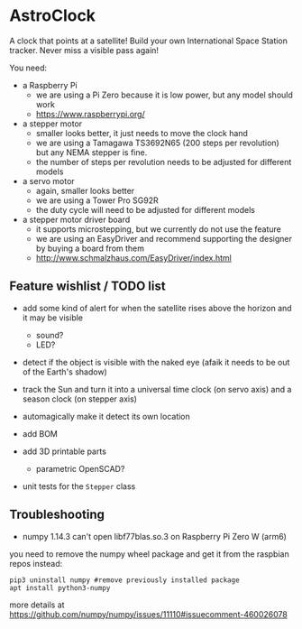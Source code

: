 # AstroClock

A clock that points at a satellite! Build your own International Space Station tracker. Never miss a visible pass again!

You need:
- a Raspberry Pi
  - we are using a Pi Zero because it is low power, but any model should work
  - https://www.raspberrypi.org/
- a stepper motor
  - smaller looks better, it just needs to move the clock hand
  - we are using a Tamagawa TS3692N65 (200 steps per revolution) but any NEMA stepper is fine.
  - the number of steps per revolution needs to be adjusted for different models
- a servo motor
  - again, smaller looks better
  - we are using a Tower Pro SG92R
  - the duty cycle will need to be adjusted for different models
- a stepper motor driver board
  - it supports microstepping, but we currently do not use the feature
  - we are using an EasyDriver and recommend supporting the designer by buying a board from them
  - http://www.schmalzhaus.com/EasyDriver/index.html

## Feature wishlist / TODO list

- add some kind of alert for when the satellite rises above the horizon and it may be visible
  - sound?
  - LED?

- detect if the object is visible with the naked eye (afaik it needs to be out of the Earth's shadow)

- track the Sun and turn it into a universal time clock (on servo axis) and a season clock (on stepper axis)

- automagically make it detect its own location

- add BOM

- add 3D printable parts
  - parametric OpenSCAD?

- unit tests for the `Stepper` class

## Troubleshooting

- numpy 1.14.3 can't open libf77blas.so.3 on Raspberry Pi Zero W (arm6)

you need to remove the numpy wheel package and get it from the raspbian repos instead:

```
pip3 uninstall numpy #remove previously installed package
apt install python3-numpy
```

more details at https://github.com/numpy/numpy/issues/11110#issuecomment-460026078
